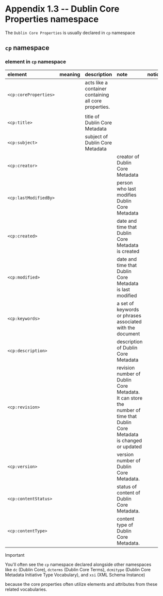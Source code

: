 # Appendix 1.3 -- Dublin Core Properties namespace
The `Dublin Core Properties` is usually declared in `cp` namespace
## `cp` namespace
### element in `cp` namespace
| element | meaning | description | note | notice |
| :-- | :-- | :-- | :-- | :-- |
| `<cp:coreProperties>` | | acts like a container containing all core properties. | | |
| | | | | |
| `<cp:title>` | | title of Dublin Core Metadata | | |
| `<cp:subject>` | | subject of Dublin Core Metadata | | |
| `<cp:creator>` | | | creator of Dublin Core Metadata | | |
| `<cp:lastModifiedBy>` | | | person who last modifies Dublin Core Metadata | | |
| `<cp:created>` | | | date and time that Dublin Core Metadata is created | | |
| `<cp:modified>` | | | date and time that Dublin Core Metadata is last modified | | |
| `<cp:keywords>` | | | a set of keywords or phrases associated with the document | | |
| `<cp:description>` | | | description of Dublin Core Metadata | | |
| `<cp:revision>` | | | revision number of Dublin Core Metadata. It can store the number of time that Dublin Core Metadata is changed or updated | | |
| `<cp:version>` | | | version number of Dublin Core Metadata. | | |
| `<cp:contentStatus>` | | | status of content of Dublin Core Metadata. | | |
| `<cp:contentType>` | | | content type of Dublin Core Metadata. | | |

> [!IMPORTANT]
> You'll often see the `cp` namespace declared alongside other namespaces like `dc` (Dublin Core), `dcterms` (Dublin Core Terms), `dcmitype` (Dublin Core Metadata Initiative Type Vocabulary), and `xsi` (XML Schema Instance)
>
> because the core properties often utilize elements and attributes from these related vocabularies.


